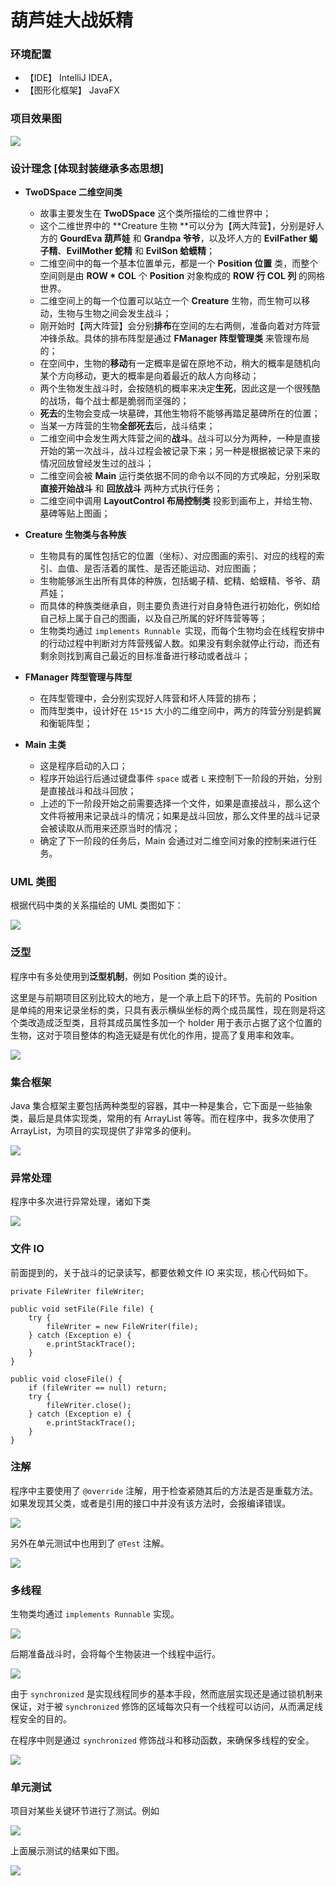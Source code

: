 # 葫芦娃大战妖精



### 环境配置

- 【IDE】 IntelliJ IDEA，
- 【图形化框架】 JavaFX



### 项目效果图

![](pic/formation.png)



### 设计理念 [体现封装继承多态思想]

- **TwoDSpace 二维空间类**
  - 故事主要发生在 **TwoDSpace** 这个类所描绘的二维世界中；
  - 这个二维世界中的 **Creature 生物 **可以分为【两大阵营】，分别是好人方的 **GourdEva 葫芦娃** 和 **Grandpa 爷爷**，以及坏人方的 **EvilFather 蝎子精**、**EvilMother 蛇精** 和 **EvilSon 蛤蟆精**；
  - 二维空间中的每一个基本位置单元，都是一个 **Position 位置** 类，而整个空间则是由 **ROW * COL** 个 **Position** 对象构成的 **ROW 行 COL 列** 的网格世界。
  - 二维空间上的每一个位置可以站立一个 **Creature** 生物，而生物可以移动，生物与生物之间会发生战斗；
  - 刚开始时【两大阵营】会分别**排布**在空间的左右两侧，准备向着对方阵营冲锋杀敌。具体的排布阵型是通过 **FManager 阵型管理类** 来管理布局的；
  - 在空间中，生物的**移动**有一定概率是留在原地不动，稍大的概率是随机向某个方向移动，更大的概率是向着最近的敌人方向移动；
  - 两个生物发生战斗时，会按随机的概率来决定**生死**，因此这是一个很残酷的战场，每个战士都是脆弱而坚强的；
  - **死去**的生物会变成一块墓碑，其他生物将不能够再踏足墓碑所在的位置；
  - 当某一方阵营的生物**全部死去**后，战斗结束；
  - 二维空间中会发生两大阵营之间的**战斗**。战斗可以分为两种，一种是直接开始的第一次战斗，战斗过程会被记录下来；另一种是根据被记录下来的情况回放曾经发生过的战斗；
  - 二维空间会被 **Main** 运行类依据不同的命令以不同的方式唤起，分别采取 **直接开始战斗** 和 **回放战斗** 两种方式执行任务；
  - 二维空间中调用 **LayoutControl 布局控制类** 投影到画布上，并给生物、墓碑等贴上图画；

- **Creature 生物类与各种族**
  - 生物具有的属性包括它的位置（坐标）、对应图画的索引、对应的线程的索引、血值、是否活着的属性、是否还能运动、对应图画；
  - 生物能够派生出所有具体的种族，包括蝎子精、蛇精、蛤蟆精、爷爷、葫芦娃；
  - 而具体的种族类继承自，则主要负责进行对自身特色进行初始化，例如给自己标上属于自己的图画，以及自己所属的好坏阵营等等；
  - 生物类均通过 `implements Runnable `实现，而每个生物均会在线程安排中的行动过程中判断对方阵营残留人数。如果没有剩余就停止行动，而还有剩余则找到离自己最近的目标准备进行移动或者战斗；

- **FManager 阵型管理与阵型**
  - 在阵型管理中，会分别实现好人阵营和坏人阵营的排布；
  - 而阵型类中，设计好在 `15*15` 大小的二维空间中，两方的阵营分别是鹤翼和衡轭阵型；

- **Main 主类**
  - 这是程序启动的入口；
  - 程序开始运行后通过键盘事件 `space` 或者 `L` 来控制下一阶段的开始，分别是直接战斗和战斗回放；
  - 上述的下一阶段开始之前需要选择一个文件，如果是直接战斗，那么这个文件将被用来记录战斗的情况；如果是战斗回放，那么文件里的战斗记录会被读取从而用来还原当时的情况；
  - 确定了下一阶段的任务后，Main 会通过对二维空间对象的控制来进行任务。



### UML 类图

根据代码中类的关系描绘的 UML 类图如下：

<img src="pic/myUML.png">



### 泛型

程序中有多处使用到**泛型机制**，例如 Position 类的设计。

这里是与前期项目区别比较大的地方，是一个承上启下的环节。先前的 Position 是单纯的用来记录坐标的类，只具有表示横纵坐标的两个成员属性，现在则是将这个类改造成泛型类，且将其成员属性多加一个 holder 用于表示占据了这个位置的生物，这对于项目整体的构造无疑是有优化的作用，提高了复用率和效率。

<img src="pic/generics2.jpg">



### 集合框架

Java 集合框架主要包括两种类型的容器，其中一种是集合，它下面是一些抽象类，最后是具体实现类，常用的有 ArrayList 等等。而在程序中，我多次使用了 ArrayList，为项目的实现提供了非常多的便利。

<img src="pic/generics1.jpg">



### 异常处理

程序中多次进行异常处理，诸如下类

![](pic/error.png)



### 文件 IO

前面提到的，关于战斗的记录读写，都要依赖文件 IO 来实现，核心代码如下。

```{java}
private FileWriter fileWriter;

public void setFile(File file) {
    try {
        fileWriter = new FileWriter(file);
    } catch (Exception e) {
        e.printStackTrace();
    }
}

public void closeFile() {
    if (fileWriter == null) return;
    try {
        fileWriter.close();
    } catch (Exception e) {
        e.printStackTrace();
    }
}
```



### 注解

程序中主要使用了 `@override` 注解，用于检查紧随其后的方法是否是重载方法。如果发现其父类，或者是引用的接口中并没有该方法时，会报编译错误。

![](pic/annotation.png)

另外在单元测试中也用到了 `@Test` 注解。

![](pic/test.png) 



### 多线程

生物类均通过 `implements Runnable` 实现。

![](pic/Runnable.png)

后期准备战斗时，会将每个生物装进一个线程中运行。

![](pic/thread.png)

由于 `synchronized` 是实现线程同步的基本手段，然而底层实现还是通过锁机制来保证，对于被 `synchronized` 修饰的区域每次只有一个线程可以访问，从而满足线程安全的目的。

在程序中则是通过 `synchronized` 修饰战斗和移动函数，来确保多线程的安全。

![](pic/synchronization.png)



### 单元测试

项目对某些关键环节进行了测试。例如

![](pic/test.png)

上面展示测试的结果如下图。

![](pic/result.png)